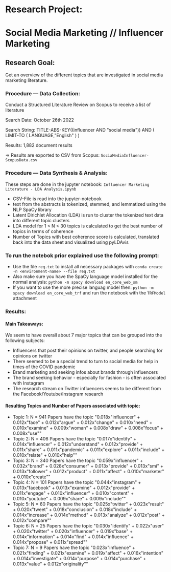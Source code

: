 # Research Project:
# Social Media Marketing // Influencer Marketing


##  Research Goal:
 Get an overview of the different topics that are investigated in social media marketing literature.


### Procedure — Data Collection:
 Conduct a Structured Literature Review on Scopus to receive a list of literature

 Search Date: October 26th 2022

 Search String:
 TITLE-ABS-KEY((influencer AND "social media")) AND ( LIMIT-TO ( LANGUAGE,"English" ) )

 Results:
 1,882 document results

 => Results are exported to CSV from Scopus: ``SociaMediaInfluencer-ScopusData.csv``


### Procedure — Data Synthesis & Analysis:
These steps are done in the jupyter notebook: ``Influencer Marketing Literature - LDA Analysis.ipynb``
<br>
* CSV-File is read into the jupyter-notebook
* text from the abstracts is tokenized, stemmed, and lemmatized using the NLP SpaCy library
* Latent Dirichlet Allocation (LDA) is run to cluster the tokenized text data into different topic clusters
* LDA model for 1 < N < 30 topics is calculated to get the best number of topics in terms of coherence
* Number of Topics with best coherence score is calculated, translated back into the data sheet and visualized using pyLDAvis


### To run the notebok prior explained use the following prompt:
* Use the file ``req.txt`` to install all necessary packages with ``conda create -n <environment-name> --file req.txt``
* Also make sure you have the SpaCy language model installed for the normal analysis: ``python -m spacy download en_core_web_sm``
* If you want to use the more precise languag model then: ``python -m spacy download en_core_web_trf`` and run the notebook with the ``TRFModel`` attachment


### Results:
#### Main Takeaways:
We seem to have overall about 7 major topics that can be grouped into the following subjects:
* Influencers that post their opinions on twitter, and people searching for opinions on twitter
* There seemed to be a special trend to turn to social media for help in times of the COVID pandemic
* Brand marketing and seeking infos about brands through influencers
* The brand seeking behavior - especially for fashion - is often associated with Instagram
* The research stream on Twitter influencers seems to be different from the Facebook/Youtube/Instagram research

#### Resulting Topics and Number of Papers associated with topic:
* Topic 1: N = 941 Papers have the topic "0.018x"influencer" + 0.012x"face" + 0.012x"argue" + 0.012x"change" + 0.010x"need" + 0.010x"examine" + 0.009x"woman" + 0.008x"draw" + 0.008x"focus" + 0.008x"use""
* Topic 2: N = 406 Papers have the topic "0.017x"identify" + 0.014x"influencer" + 0.012x"understand" + 0.012x"provide" + 0.011x"share" + 0.011x"pandemic" + 0.011x"explore" + 0.011x"include" + 0.010x"relate" + 0.010x"help""
* Topic 3: N = 340 Papers have the topic "0.059x"influencer" + 0.032x"brand" + 0.028x"consumer" + 0.013x"provide" + 0.013x"smi" + 0.013x"follower" + 0.012x"product" + 0.011x"affect" + 0.010x"marketer" + 0.010x"create""
* Topic 4: N = 101 Papers have the topic "0.044x"instagram" + 0.013x"facebook" + 0.013x"examine" + 0.012x"provide" + 0.011x"engage" + 0.010x"influencer" + 0.010x"content" + 0.010x"youtube" + 0.009x"share" + 0.009x"include""
* Topic 5: N = 60 Papers have the topic "0.025x"twitter" + 0.023x"result" + 0.020x"tweet" + 0.018x"conclusion" + 0.018x"include" + 0.014x"increase" + 0.014x"method" + 0.013x"analyze" + 0.012x"post" + 0.012x"compare""
* Topic 6: N = 25 Papers have the topic "0.030x"identify" + 0.022x"user" + 0.020x"twitter" + 0.020x"influencer" + 0.019x"base" + 0.014x"information" + 0.014x"find" + 0.014x"influence" + 0.014x"propose" + 0.011x"spread""
* Topic 7: N = 9 Papers have the topic "0.023x"influence" + 0.021x"finding" + 0.021x"examine" + 0.019x"affect" + 0.016x"intention" + 0.014x"investigate" + 0.014x"purpose" + 0.014x"purchase" + 0.013x"value" + 0.012x"originality""
